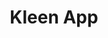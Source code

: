---
title: "Kleen App"
slug: "kleen"
description: "De opdracht hield in dat er een app moest
               gemaakt worden om het probleem van
               zwerfvuil aan te pakken. <br> Deze app moest
               vanaf onderzoek tot demo uitgewerkt
               worden."
type: "intern"
members:
    - name: "Nicolas Van Hecke"
      direction: "Multimediaproductie"
      subdirection: "Prodev"
      disk: "3e Schijf"
thumbnail:
    url: "thumb_800x400.png"
    alt: ""
    height: 1
    width: 2
    text-color: "333333"
    background-color: "d4d7d9"
media:
    - url: "detail1_VanHeckeNicolas.png"
      type: "image"
    - url: "detail2_VanHeckeNicolas.png"
      type: "image"
    - url: "detail3_VanHeckeNicolas.png"
      type: "image"
created: 20/01/2017
order: 12
---